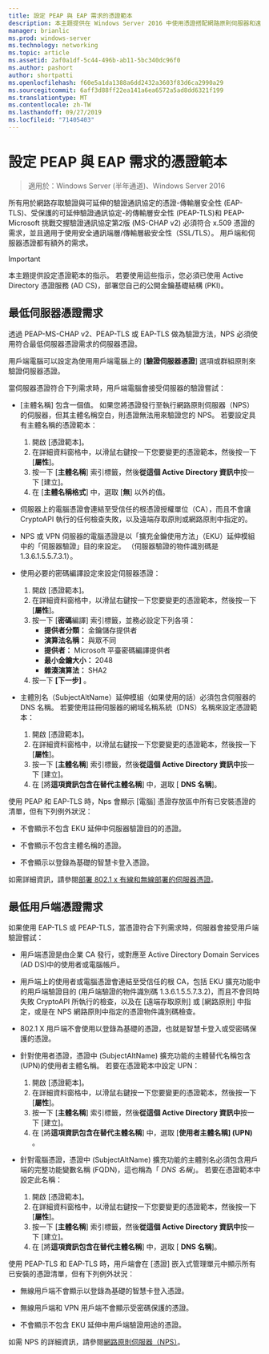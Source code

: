 ```yaml
---
title: 設定 PEAP 與 EAP 需求的憑證範本
description: 本主題提供在 Windows Server 2016 中使用憑證搭配網路原則伺服器和遠端存取的相關資訊。
manager: brianlic
ms.prod: windows-server
ms.technology: networking
ms.topic: article
ms.assetid: 2af0a1df-5c44-496b-ab11-5bc340dc96f0
ms.author: pashort
author: shortpatti
ms.openlocfilehash: f60e5a1da1388a6dd2432a3603f83d6ca2990a29
ms.sourcegitcommit: 6aff3d88ff22ea141a6ea6572a5ad8dd6321f199
ms.translationtype: MT
ms.contentlocale: zh-TW
ms.lasthandoff: 09/27/2019
ms.locfileid: "71405403"
---
```

# <a name="configure-certificate-templates-for-peap-and-eap-requirements"></a>設定 PEAP 與 EAP 需求的憑證範本

>適用於：Windows Server (半年通道)、Windows Server 2016

所有用於網路存取驗證與可延伸的驗證通訊協定的憑證\-傳輸層安全性 \(EAP\-TLS\)、受保護的可延伸驗證通訊協定\-的傳輸層安全性 \(PEAP\-TLS\)和 PEAP\-Microsoft 挑戰交握驗證通訊協定第2版 \(MS\-CHAP v2\) 必須符合 x.509 憑證的需求，並且適用于使用安全通訊端層/傳輸層級安全性（SSL/TLS）。 用戶端和伺服器憑證都有額外的需求。

>[!IMPORTANT]
>本主題提供設定憑證範本的指示。 若要使用這些指示，您必須已使用 Active Directory 憑證服務 \(AD CS\)，部署您自己的公開金鑰基礎結構 \(PKI\)。

## <a name="minimum-server-certificate-requirements"></a>最低伺服器憑證需求

透過 PEAP\-MS\-CHAP v2、PEAP\-TLS 或 EAP\-TLS 做為驗證方法，NPS 必須使用符合最低伺服器憑證需求的伺服器憑證。 

用戶端電腦可以設定為使用用戶端電腦上的 [**驗證伺服器憑證**] 選項或群組原則來驗證伺服器憑證。 

當伺服器憑證符合下列需求時，用戶端電腦會接受伺服器的驗證嘗試：

- [主體名稱] 包含一個值。 如果您將憑證發行至執行網路原則伺服器（NPS）的伺服器，但其主體名稱空白，則憑證無法用來驗證您的 NPS。 若要設定具有主體名稱的憑證範本：

    1. 開啟 [憑證範本]。
    2. 在詳細資料窗格中，以滑鼠右鍵按一下您要變更的憑證範本，然後按一下 [**屬性**]。
    3. 按一下 [**主體名稱**] 索引標籤，然後**從這個 Active Directory 資訊中**按一下 [建立]。
    4. 在 [**主體名稱格式**] 中，選取 [**無**] 以外的值。

- 伺服器上的電腦憑證會連結至受信任的根憑證授權單位（CA），而且不會讓 CryptoAPI 執行的任何檢查失敗，以及遠端存取原則或網路原則中指定的。

- NPS 或 VPN 伺服器的電腦憑證是以「擴充金鑰使用方法」（EKU）延伸模組中的「伺服器驗證」目的來設定。 （伺服器驗證的物件識別碼是1.3.6.1.5.5.7.3.1）。

- 使用必要的密碼編譯設定來設定伺服器憑證：

    1. 開啟 [憑證範本]。
    2. 在詳細資料窗格中，以滑鼠右鍵按一下您要變更的憑證範本，然後按一下 [**屬性**]。
    3. 按一下 [**密碼**編譯] 索引標籤，並務必設定下列各項：
       - **提供者分類：** 金鑰儲存提供者
       - **演算法名稱：** 與眾不同
       - **提供者：** Microsoft 平臺密碼編譯提供者
       - **最小金鑰大小：** 2048
       - **雜湊演算法：** SHA2
    4. 按一下 **\[下一步\]** 。

- 主體別名（SubjectAltName）延伸模組（如果使用的話）必須包含伺服器的 DNS 名稱。 若要使用註冊伺服器的網域名稱系統（DNS）名稱來設定憑證範本： 

    1. 開啟 [憑證範本]。
    2. 在詳細資料窗格中，以滑鼠右鍵按一下您要變更的憑證範本，然後按一下 [**屬性**]。
    3. 按一下 [**主體名稱**] 索引標籤，然後**從這個 Active Directory 資訊中**按一下 [建立]。
    4. 在 [將**這項資訊包含在替代主體名稱**] 中，選取 [ **DNS 名稱**]。

使用 PEAP 和 EAP-TLS 時，Nps 會顯示 [電腦] 憑證存放區中所有已安裝憑證的清單，但有下列例外狀況：

- 不會顯示不包含 EKU 延伸中伺服器驗證目的的憑證。

- 不會顯示不包含主體名稱的憑證。

- 不會顯示以登錄為基礎的智慧卡登入憑證。

如需詳細資訊，請參閱[部署 802.1 x 有線和無線部署的伺服器憑證](https://technet.microsoft.com/windows-server-docs/networking/core-network-guide/cncg/server-certs/deploy-server-certificates-for-802.1x-wired-and-wireless-deployments)。

## <a name="minimum-client-certificate-requirements"></a>最低用戶端憑證需求

如果使用 EAP-TLS 或 PEAP-TLS，當憑證符合下列需求時，伺服器會接受用戶端驗證嘗試：

- 用戶端憑證是由企業 CA 發行，或對應至 Active Directory Domain Services \(AD DS\)中的使用者或電腦帳戶。

- 用戶端上的使用者或電腦憑證會連結至受信任的根 CA，包括 EKU 擴充功能中的用戶端驗證目的 \(用戶端驗證的物件識別碼 1.3.6.1.5.5.7.3.2\)，而且不會同時失敗 CryptoAPI 所執行的檢查，以及在 [遠端存取原則] 或 [網路原則] 中指定，或是在 NPS 網路原則中指定的憑證物件識別碼檢查。

- 802.1 X 用戶端不會使用以登錄為基礎的憑證，也就是智慧卡登入或受密碼保護的憑證。

- 針對使用者憑證，憑證中 \(SubjectAltName\) 擴充功能的主體替代名稱包含 \(UPN\)的使用者主體名稱。 若要在憑證範本中設定 UPN：

    1. 開啟 [憑證範本]。
    2. 在詳細資料窗格中，以滑鼠右鍵按一下您要變更的憑證範本，然後按一下 [**屬性**]。
    3. 按一下 [**主體名稱**] 索引標籤，然後**從這個 Active Directory 資訊中**按一下 [建立]。
    4. 在 [將**這項資訊包含在替代主體名稱**] 中，選取 [**使用者主體名稱] \(UPN\)** 。

- 針對電腦憑證，憑證中 \(SubjectAltName\) 擴充功能的主體別名必須包含用戶端的完整功能變數名稱 \(FQDN\)，這也稱為「 *DNS 名稱*」。 若要在憑證範本中設定此名稱：

    1. 開啟 [憑證範本]。
    2. 在詳細資料窗格中，以滑鼠右鍵按一下您要變更的憑證範本，然後按一下 [**屬性**]。
    3. 按一下 [**主體名稱**] 索引標籤，然後**從這個 Active Directory 資訊中**按一下 [建立]。
    4. 在 [將**這項資訊包含在替代主體名稱**] 中，選取 [ **DNS 名稱**]。

使用 PEAP\-TLS 和 EAP\-TLS 時，用戶端會在 [憑證] 嵌入式管理單元中顯示所有已安裝的憑證清單，但有下列例外狀況：

- 無線用戶端不會顯示以登錄為基礎的智慧卡登入憑證。 

- 無線用戶端和 VPN 用戶端不會顯示受密碼保護的憑證。 

- 不會顯示不包含 EKU 延伸中用戶端驗證用途的憑證。


如需 NPS 的詳細資訊，請參閱[網路原則伺服器（NPS）](nps-top.md)。
